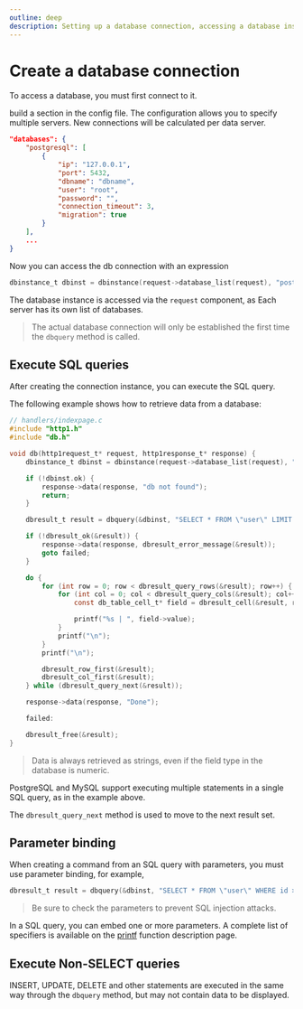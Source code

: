 ```yaml
---
outline: deep
description: Setting up a database connection, accessing a database instance and executing a sql query
---
```


# Create a database connection

To access a database, you must first connect to it.

build a section in the config file. The configuration allows you to specify multiple servers.
New connections will be calculated per data server.

```json
"databases": {
    "postgresql": [
        {
            "ip": "127.0.0.1",
            "port": 5432,
            "dbname": "dbname",
            "user": "root",
            "password": "",
            "connection_timeout": 3,
            "migration": true
        }
    ],
    ...
}
```

Now you can access the db connection with an expression

```C
dbinstance_t dbinst = dbinstance(request->database_list(request), "postgresql");
```

The database instance is accessed via the `request` component, as Each server has its own list of databases.

> The actual database connection will only be established the first time the `dbquery` method is called.

## Execute SQL queries

After creating the connection instance, you can execute the SQL query.

The following example shows how to retrieve data from a database:

```C
// handlers/indexpage.c
#include "http1.h"
#include "db.h"

void db(http1request_t* request, http1response_t* response) {
    dbinstance_t dbinst = dbinstance(request->database_list(request), "postgresql");

    if (!dbinst.ok) {
        response->data(response, "db not found");
        return;
    }

    dbresult_t result = dbquery(&dbinst, "SELECT * FROM \"user\" LIMIT 3; SELECT * FROM \"news\";");

    if (!dbresult_ok(&result)) {
        response->data(response, dbresult_error_message(&result));
        goto failed;
    }

    do {
        for (int row = 0; row < dbresult_query_rows(&result); row++) {
            for (int col = 0; col < dbresult_query_cols(&result); col++) {
                const db_table_cell_t* field = dbresult_cell(&result, row, col);

                printf("%s | ", field->value);
            }
            printf("\n");
        }
        printf("\n");

        dbresult_row_first(&result);
        dbresult_col_first(&result);
    } while (dbresult_query_next(&result));

    response->data(response, "Done");

    failed:

    dbresult_free(&result);
}
```

> Data is always retrieved as strings, even if the field type in the database is numeric.

PostgreSQL and MySQL support executing multiple statements in a single SQL query, as in the example above.

The `dbresult_query_next` method is used to move to the next result set.

## Parameter binding

When creating a command from an SQL query with parameters, you must use parameter binding, for example,

```C
dbresult_t result = dbquery(&dbinst, "SELECT * FROM \"user\" WHERE id > %d AND name <> '%s'", 10, "Alex");
```

> Be sure to check the parameters to prevent SQL injection attacks.

In a SQL query, you can embed one or more parameters. A complete list of specifiers is available on the [printf](https://cplusplus.com/reference/cstdio/printf/) function description page.

## Execute Non-SELECT queries

INSERT, UPDATE, DELETE and other statements are executed in the same way through the `dbquery` method, but may not contain data to be displayed.
